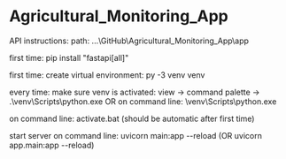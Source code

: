 # Agricultural_Monitoring_App

API instructions:
path: ...\GitHub\Agricultural_Monitoring_App\app

first time: pip install "fastapi[all]"

first time: create virtual environment: py -3 venv venv

every time: make sure venv is activated: view -> command palette ->                      .\venv\Scripts\python.exe
OR on command line:
  \\venv\Scripts\python.exe

on command line: activate.bat (should be automatic after first time)

start server on command line: uvicorn main:app --reload (OR uvicorn app.main:app --reload)
